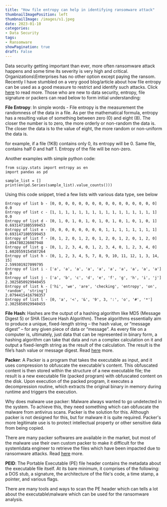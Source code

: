 ```yaml
---
title: "How file entropy can help in identifying ransomware attack"
thumbnailImagePosition: left
thumbnailImage: /images/s1.jpeg
date: 2023-01-10
categories:
- Data Security
tags:
- Ransomware
showPagination: true
draft: False
---
```

<!--more-->

Data security getting important than ever, more often ransomware attack happens and some time its severity is very high and critical. Organizations\Enterprises has no other option except paying the ransom. Recently I have stumbled on a very good blog/article about how file entropy can be used as a good measure to restrict and identify such attacks. Click [here](https://practicalsecurityanalytics.com/file-entropy/) to read more. Those who are new to data security, entropy, file signature or packers can read below to form initial understanding:

**File Entropy**: In simple words - File entropy is the measurement the randomness of the data in a file. As per the mathematical formula, entropy has a resulting value of something between zero (0) and eight (8). The closer the number is to zero, the more orderly or non-random the data is. The closer the data is to the value of eight, the more random or non-uniform the data is.

for example, if a file (1KB) contains only 0, its entropy will be 0. Same file, contains half 0 and half 1. Entropy of the file will be non-zero.

Another examples with simple python code:

```
from scipy.stats import entropy as en
import pandas as pd

sample_list = []
print(en(pd.Series(sample_list).value_counts()))
```
Using this code snippet, tried a few lists with various data type, see below

```
Entropy of list b - [0, 0, 0, 0, 0, 0, 0, 0, 0, 0, 0, 0, 0, 0, 0, 0]
0.0
Entropy of list c - [1, 1, 1, 1, 1, 1, 1, 1, 1, 1, 1, 1, 1, 1, 1, 1]
0.0
Entropy of list d - [0, 1, 0, 1, 0, 1, 0, 1, 0, 1, 0, 1, 0, 1, 0, 1]
0.6931471805599453
Entropy of list e - [0, 0, 0, 0, 0, 0, 0, 0, 1, 1, 1, 1, 1, 1, 1, 1]
0.6931471805599453
Entropy of list f - [0, 1, 2, 0, 1, 2, 0, 1, 2, 0, 1, 2, 0, 1, 2, 0]
1.094780226007948
Entropy of list g - [0, 1, 2, 3, 4, 0, 1, 2, 3, 4, 0, 1, 2, 3, 4, 0]
1.6020559154587264
Entropy of list h - [0, 1, 2, 3, 4, 5, 7, 8, 9, 10, 11, 12, 1, 3, 14, 15]
2.599301927099795
Entropy of list i - ['a', 'a', 'a', 'a', 'a', 'a', 'a', 'a', 'a', 'a']
0.0
Entropy of list j - ['a', 'b', 'c', 'd', 'e', 'f', 'g', 'h', 'i', 'j']
2.3025850929940455
Entropy of list k - ['hi', 'we', 'are', 'checking', 'entropy', 'on', 'random', 'string']
2.0794415416798357
Entropy of list l - [0, 'a', '<', '&', '9', 3, ':', 'o', '#', '*']
2.3025850929940455
```

**File Hash**: Hashes are the output of a hashing algorithm like MD5 (Message Digest 5) or SHA (Secure Hash Algorithm). These algorithms essentially aim to produce a unique, fixed-length string – the hash value, or “message digest” – for any given piece of data or “message”. As every file on a computer is, ultimately, just data that can be represented in binary form, a hashing algorithm can take that data and run a complex calculation on it and output a fixed-length string as the result of the calculation. The result is the file’s hash value or message digest. Read [here](https://www.sentinelone.com/cybersecurity-101/hashing/) more.

**Packer**: A Packer is a program that takes the executable as input, and it uses compression to obfuscate the executable's content. This obfuscated content is then stored within the structure of a new executable file; the result is a new executable file (packed program) with obfuscated content on the disk. Upon execution of the packed program, it executes a decompression routine, which extracts the original binary in memory during runtime and triggers the execution.

Why does malware use packer: Malware always wanted to go undetected in the system. To achieve this, they need something which can obfuscate the malware from antivirus scans. Packer is the solution for this. Although packer is not designed for this, but for malware it is quite required. Packer's more legitimate use is to protect intellectual property or other sensitive data from being copied.

There are many packer softwares are available in the market, but most of the malware use their own custom packer to make it difficult for the system\data engineer to retrieve the files which have been impacted due to ransomware attacks. Read [here](https://resources.infosecinstitute.com/topic/analyzing-packed-malware/#gref) more.

**PEID**: The Portable Executable (PE) file header contains the metadata about the executable file itself. At its bare minimum, it comprises of the following: a DOS stub, a signature, the architecture of the file's code, a time stamp, a pointer, and various flags.

There are many tools and ways to scan the PE header which can tells a lot about the executable\malware which can be used for the ransomware analysis.








